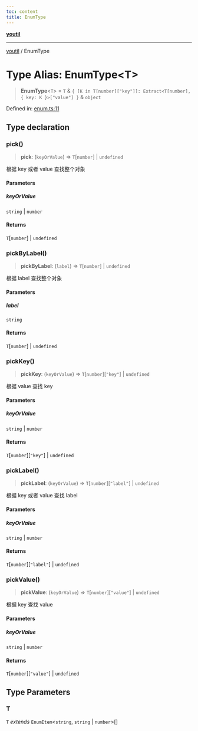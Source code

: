 ```yaml
---
toc: content
title: EnumType
---
```

[**youtil**](../README.md)

***

[youtil](../globals.md) / EnumType

# Type Alias: EnumType\<T\>

> **EnumType**\<`T`\> = `T` & `{ [K in T[number]["key"]]: Extract<T[number], { key: K }>["value"] }` & `object`

Defined in: [enum.ts:11](https://github.com/sxei/youtil/blob/30101427658751f8b43f24d4818a71bdd729822f/src/enum.ts#L11)

## Type declaration

### pick()

> **pick**: (`keyOrValue`) => `T`\[`number`\] \| `undefined`

根据 key 或者 value 查找整个对象

#### Parameters

##### keyOrValue

`string` | `number`

#### Returns

`T`\[`number`\] \| `undefined`

### pickByLabel()

> **pickByLabel**: (`label`) => `T`\[`number`\] \| `undefined`

根据 label 查找整个对象

#### Parameters

##### label

`string`

#### Returns

`T`\[`number`\] \| `undefined`

### pickKey()

> **pickKey**: (`keyOrValue`) => `T`\[`number`\]\[`"key"`\] \| `undefined`

根据 value 查找 key

#### Parameters

##### keyOrValue

`string` | `number`

#### Returns

`T`\[`number`\]\[`"key"`\] \| `undefined`

### pickLabel()

> **pickLabel**: (`keyOrValue`) => `T`\[`number`\]\[`"label"`\] \| `undefined`

根据 key 或者 value 查找 label

#### Parameters

##### keyOrValue

`string` | `number`

#### Returns

`T`\[`number`\]\[`"label"`\] \| `undefined`

### pickValue()

> **pickValue**: (`keyOrValue`) => `T`\[`number`\]\[`"value"`\] \| `undefined`

根据 key 查找 value

#### Parameters

##### keyOrValue

`string` | `number`

#### Returns

`T`\[`number`\]\[`"value"`\] \| `undefined`

## Type Parameters

### T

`T` *extends* `EnumItem`\<`string`, `string` \| `number`\>[]
